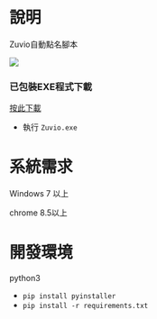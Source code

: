 # 說明

Zuvio自動點名腳本

<img src="https://i.imgur.com/p5cqBGy.png">
                                                        
### 已包裝EXE程式下載

[按此下載](https://github.com/opabravo/zuvio/releases/download/1.0/Zuvio_Helper.zip)
* 執行 `Zuvio.exe`


# 系統需求
Windows 7 以上

chrome 8.5以上

# 開發環境
python3

* `pip install pyinstaller`
* `pip install -r requirements.txt`
